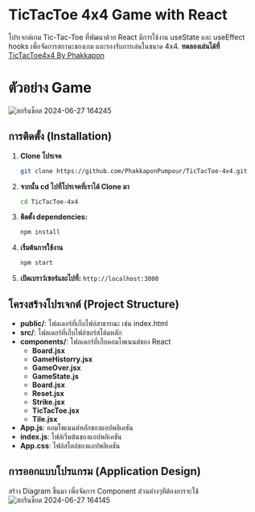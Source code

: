 # TicTacToe 4x4 Game with React

โปรเจกต์เกม Tic-Tac-Toe ที่พัฒนาด้วย React มีการใช้งาน useState และ useEffect hooks เพื่อจัดการสถานะของเกม และรองรับการเล่นในขนาด 4x4.
**ทดลองเล่นได้ที่** 
[TicTacToe4x4 By Phakkapon ](https://tictactoe4x4byphakkapon.netlify.app/)
# ตัวอย่าง Game
![สกรีนช็อต 2024-06-27 164245](https://github.com/PhakkaponPumpour/TicTacToe-4x4/assets/134637954/646bdcdc-3926-4ebd-a2b1-0677af606d30)
## การติดตั้ง (Installation)

1.  **Clone โปรเจค**
	```bash
	git clone https://github.com/PhakkaponPumpour/TicTacToe-4x4.git
	```
2.  **จากนั้น cd ไปที่โปรเจคที่เราได้ Clone มา**
	```bash 
	cd TicTacToe-4x4
	```
3.	**ติดตั้ง dependencies:**
	```bash 
	npm install 
	```
4.  **เริ่มต้นการใช้งาน**
	```bash 
	npm start
	```
5.	 **เปิดเบราว์เซอร์และไปที่:**
		``` http://localhost:3000 ```


## โครงสร้างโปรเจกต์ (Project Structure)
 - **public/**: โฟลเดอร์ที่เก็บไฟล์สาธารณะ เช่น index.html 
 - **src/**: โฟลเดอร์ที่เก็บไฟล์ซอร์สโค้ดหลัก 
 - **components/**: โฟลเดอร์ที่เก็บคอมโพเนนต์ของ React 
	- **Board.jsx**
	- **GameHistorry.jsx** 		
	- **GameOver.jsx** 	
	- **GameState.js** 		
	- **Board.jsx** 		
	- **Reset.jsx**
	- **Strike.jsx** 		
	- **TicTacToe.jsx** 		
	- **Tile.jsx**
 - **App.js**: คอมโพเนนต์หลักของแอปพลิเคชัน 
 -  **index.js**: ไฟล์เริ่มต้นของแอปพลิเคชัน 
 - **App.css**: ไฟล์สไตล์ของแอปพลิเคชัน
## การออกแบบโปรแกรม (Application Design)
สร้าง Diagram ขึ้นมา เพื่อจัดการ Component ส่วนต่างๆทีต้องการจะใช้
![สกรีนช็อต 2024-06-27 164145](https://github.com/PhakkaponPumpour/TicTacToe-4x4/assets/134637954/1c0e943d-f79c-44df-8ebd-d68aa4dd4787)
